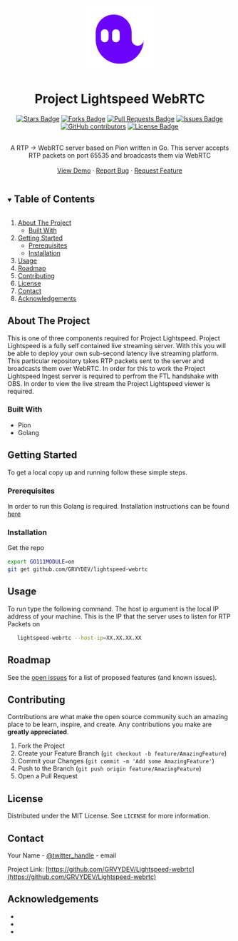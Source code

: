 
<p align="center">
<a  href="https://github.com/GRVYDEV/Lightspeed-webrtc">
    <img src="images/lightspeedlogo.svg" alt="Logo" width="150" height="150">
</a>
</p>
  <h1 align="center">Project Lightspeed WebRTC</h1>
<div align="center">
  <a href="https://github.com/GRVYDEV/Lightspeed-webrtc/stargazers"><img src="https://img.shields.io/github/stars/GRVYDEV/Lightspeed-webrtc" alt="Stars Badge"/></a>
<a href="https://github.com/GRVYDEV/Lightspeed-webrtc/network/members"><img src="https://img.shields.io/github/forks/GRVYDEV/Lightspeed-webrtc" alt="Forks Badge"/></a>
<a href="https://github.com/GRVYDEV/Lightspeed-webrtc/pulls"><img src="https://img.shields.io/github/issues-pr/GRVYDEV/Lightspeed-webrtc" alt="Pull Requests Badge"/></a>
<a href="https://github.com/GRVYDEV/Lightspeed-webrtc/issues"><img src="https://img.shields.io/github/issues/GRVYDEV/Lightspeed-webrtc" alt="Issues Badge"/></a>
<a href="https://github.com/GRVYDEV/Lightspeed-webrtc/graphs/contributors"><img alt="GitHub contributors" src="https://img.shields.io/github/contributors/GRVYDEV/Lightspeed-webrtc?color=2b9348"></a>
<a href="https://github.com/GRVYDEV/Lightspeed-webrtc/blob/master/LICENSE"><img src="https://img.shields.io/github/license/GRVYDEV/Lightspeed-webrtc?color=2b9348" alt="License Badge"/></a>
</div>
<br />
<p align="center">
  <p align="center">
    A RTP -> WebRTC server based on Pion written in Go. This server accepts RTP packets on port 65535 and broadcasts them via WebRTC
    <!-- <br /> -->
    <!-- <a href="https://github.com/GRVYDEV/Lightspeed-webrtc"><strong>Explore the docs »</strong></a> -->
    <br />
    <br />
    <a href="https://github.com/GRVYDEV/Lightspeed-webrtc">View Demo</a>
    ·
    <a href="https://github.com/GRVYDEV/Lightspeed-webrtc/issues">Report Bug</a>
    ·
    <a href="https://github.com/GRVYDEV/Lightspeed-webrtc/issues">Request Feature</a>
  </p>
</p>



<!-- TABLE OF CONTENTS -->
<details open="open">
  <summary><h2 style="display: inline-block">Table of Contents</h2></summary>
  <ol>
    <li>
      <a href="#about-the-project">About The Project</a>
      <ul>
        <li><a href="#built-with">Built With</a></li>
      </ul>
    </li>
    <li>
      <a href="#getting-started">Getting Started</a>
      <ul>
        <li><a href="#prerequisites">Prerequisites</a></li>
        <li><a href="#installation">Installation</a></li>
      </ul>
    </li>
    <li><a href="#usage">Usage</a></li>
    <li><a href="#roadmap">Roadmap</a></li>
    <li><a href="#contributing">Contributing</a></li>
    <li><a href="#license">License</a></li>
    <li><a href="#contact">Contact</a></li>
    <li><a href="#acknowledgements">Acknowledgements</a></li>
  </ol>
</details>



<!-- ABOUT THE PROJECT -->
## About The Project

<!-- [![Product Name Screen Shot][product-screenshot]](https://example.com) -->

This is one of three components required for Project Lightspeed. Project Lightspeed is a fully self contained live streaming server. With this you will be able to deploy your own sub-second latency live streaming platform. This particular repository takes RTP packets sent to the server and broadcasts them over WebRTC. In order for this to work the Project Lightspeed Ingest server is required to perfrom the FTL handshake with OBS. In order to view the live stream the Project Lightspeed viewer is required.


### Built With

* Pion
* Golang


<!-- GETTING STARTED -->
## Getting Started

To get a local copy up and running follow these simple steps.

### Prerequisites

In order to run this Golang is required. Installation instructions can be found <a href="https://golang.org/doc/install#download">here</a>

### Installation

Get the repo
   ```sh
   export GO111MODULE=on
   git get github.com/GRVYDEV/lightspeed-webrtc
   ```


<!-- USAGE EXAMPLES -->
## Usage

To run type the following command. The host ip argument is the local IP address of your machine. This is the IP that the server uses to listen for RTP Packets on
```sh
   lightspeed-webrtc --host-ip=XX.XX.XX.XX
   ```


<!-- _For more examples, please refer to the [Documentation](https://example.com)_ -->



<!-- ROADMAP -->
## Roadmap

See the [open issues](https://github.com/GRVYDEV/Lightspeed-webrtc/issues) for a list of proposed features (and known issues).



<!-- CONTRIBUTING -->
## Contributing

Contributions are what make the open source community such an amazing place to be learn, inspire, and create. Any contributions you make are **greatly appreciated**.

1. Fork the Project
2. Create your Feature Branch (`git checkout -b feature/AmazingFeature`)
3. Commit your Changes (`git commit -m 'Add some AmazingFeature'`)
4. Push to the Branch (`git push origin feature/AmazingFeature`)
5. Open a Pull Request



<!-- LICENSE -->
## License

Distributed under the MIT License. See `LICENSE` for more information.



<!-- CONTACT -->
## Contact

Your Name - [@twitter_handle](https://twitter.com/twitter_handle) - email

Project Link: [https://github.com/GRVYDEV/Lightspeed-webrtc](https://github.com/GRVYDEV/Lightspeed-webrtc)



<!-- ACKNOWLEDGEMENTS -->
## Acknowledgements

* []()
* []()
* []()





<!-- MARKDOWN LINKS & IMAGES -->
<!-- https://www.markdownguide.org/basic-syntax/#reference-style-links -->
[contributors-shield]: https://img.shields.io/github/contributors/GRVYDEV/repo.svg?style=for-the-badge
[contributors-url]: https://github.com/GRVYDEV/repo/graphs/contributors
[forks-shield]: https://img.shields.io/github/forks/GRVYDEV/repo.svg?style=for-the-badge
[forks-url]: https://github.com/GRVYDEV/repo/network/members
[stars-shield]: https://img.shields.io/github/stars/GRVYDEV/repo.svg?style=for-the-badge
[stars-url]: https://github.com/GRVYDEV/repo/stargazers
[issues-shield]: https://img.shields.io/github/issues/GRVYDEV/repo.svg?style=for-the-badge
[issues-url]: https://github.com/GRVYDEV/repo/issues
[license-shield]: https://img.shields.io/github/license/GRVYDEV/repo.svg?style=for-the-badge
[license-url]: https://github.com/GRVYDEV/repo/blob/master/LICENSE.txt
[linkedin-shield]: https://img.shields.io/badge/-LinkedIn-black.svg?style=for-the-badge&logo=linkedin&colorB=555
[linkedin-url]: https://linkedin.com/in/GRVYDEV

